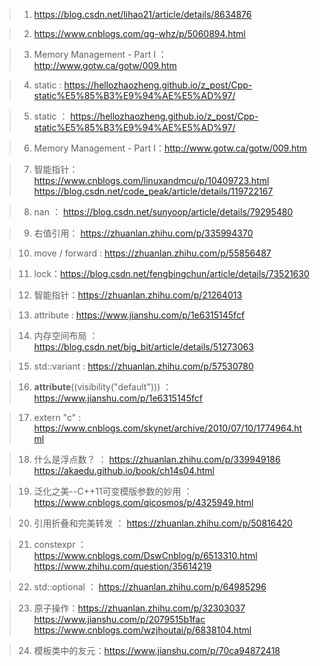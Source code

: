 > 1. https://blog.csdn.net/lihao21/article/details/8634876

> 2. https://www.cnblogs.com/qg-whz/p/5060894.html

> 3. Memory Management - Part I  ： http://www.gotw.ca/gotw/009.htm

> 4. static :  https://hellozhaozheng.github.io/z_post/Cpp-static%E5%85%B3%E9%94%AE%E5%AD%97/

> 5. static ： https://hellozhaozheng.github.io/z_post/Cpp-static%E5%85%B3%E9%94%AE%E5%AD%97/

> 6. Memory Management - Part I：http://www.gotw.ca/gotw/009.htm

> 7. 智能指针： https://www.cnblogs.com/linuxandmcu/p/10409723.html
   https://blog.csdn.net/code_peak/article/details/119722167

> 8. nan ： https://blog.csdn.net/sunyoop/article/details/79295480 

> 9. 右值引用： https://zhuanlan.zhihu.com/p/335994370

> 10. move / forward : https://zhuanlan.zhihu.com/p/55856487

> 11. lock：https://blog.csdn.net/fengbingchun/article/details/73521630

> 12. 智能指针：https://zhuanlan.zhihu.com/p/21264013

> 13. attribute : https://www.jianshu.com/p/1e6315145fcf

> 14. 内存空间布局 ： https://blog.csdn.net/big_bit/article/details/51273063

> 15. std::variant : https://zhuanlan.zhihu.com/p/57530780

> 16.  __attribute__((visibility("default"))) ： https://www.jianshu.com/p/1e6315145fcf

> 17.  extern "c"   :   https://www.cnblogs.com/skynet/archive/2010/07/10/1774964.html

> 18.  什么是浮点数？ ： https://zhuanlan.zhihu.com/p/339949186
https://akaedu.github.io/book/ch14s04.html

> 19. 泛化之美--C++11可变模版参数的妙用 ：  https://www.cnblogs.com/qicosmos/p/4325949.html

> 20. 引用折叠和完美转发 ：   https://zhuanlan.zhihu.com/p/50816420

> 21. constexpr ： https://www.cnblogs.com/DswCnblog/p/6513310.html
                             https://www.zhihu.com/question/35614219

> 22. std::optional ： https://zhuanlan.zhihu.com/p/64985296

> 23. 原子操作：https://zhuanlan.zhihu.com/p/32303037
https://www.jianshu.com/p/2079515b1fac
https://www.cnblogs.com/wzjhoutai/p/6838104.html

> 24. 模板类中的友元：https://www.jianshu.com/p/70ca94872418

